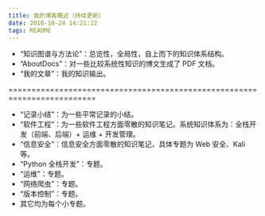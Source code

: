 ```yaml
---
title: 我的博客概述（持续更新）
date: 2018-10-24 14:21:22
tags: README
---
```

- “知识图谱与方法论”：总览性，全局性，自上而下的知识体系结构。
- “AboutDocs”：对一些比较系统性知识的博文生成了 PDF 文档。
- “我的文章”：我的知识输出。

=========================================================================

- “记录小结”：为一些平常记录的小结。
- “软件工程”：为一些软件工程方面零散的知识笔记。系统知识体系为：全栈开发（前端、后端）+ 运维 + 开发管理。
- “信息安全”：信息安全方面零散的知识笔记，具体专题为 Web 安全、Kali 等。
- “Python 全栈开发”：专题。
- “运维”：专题。
- “网络爬虫”：专题。
- “版本控制”：专题。
- 其它均为每个小专题。